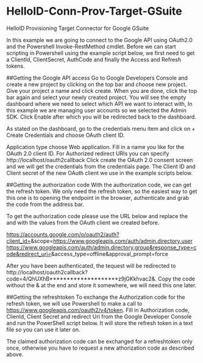# HelloID-Conn-Prov-Target-GSuite
HelloID Provisioning Target Connector for Google GSuite

In this example we are going to connect to the Google API using OAuth2.0 and the Powershell Invoke-RestMethod cmdlet. Before we can start scripting in Powershell using the example script below, we first need to get a ClientId, ClientSecret, AuthCode and finally the Access and Refresh tokens.

##Getting the Google API access
Go to Google Developers Console and create a new project by clicking on the top bar and choose new project.
Give your project a name and click create.
When you are done, click the top bar again and select your newly created project.
You will see the empty dashboard where we need to select which API we want to interact with, In this example we are managing user accounts so we selected the Admin SDK. Click Enable after which you will be redirected back to the dashboard.

As stated on the dashboard, go to the credentials menu item and click on + Create Credentials and choose OAuth client ID.

Application type choose Web application.
Fill in a name you like for the OAuth 2.0 client ID.
For Authorized redirect URIs you can specify http://localhost/oauth2callback
Click create the OAuth 2.0 consent screen and we will get the credentials from the credentials page.
The Client ID and Client secret of the new OAuth client we use in the example scripts below.


##Getting the authorization code
With the authorization code, we can get the refresh token. We only need the refresh token, so the easiest way to get this one is to opening the endpoint in the browser, authenticate and grab the code from the address bar.

To get the authorization code please use the URL below and replace the <replaceclientid> and <replaceredirecturi> with the values from the OAuth client we created before.


https://accounts.google.com/o/oauth2/auth?client_id=<replaceclientid>&scope=https://www.googleapis.com/auth/admin.directory.user https://www.googleapis.com/auth/admin.directory.group&response_type=code&redirect_uri=<replaceredirecturi>&access_type=offline&approval_prompt=force

After you have been authenticated, the tequest will be redirected to http://localhost/oauth2callback?code=4/QhUXhB********************z9jGKkhvac2&. Copy the code without the & at the end and store it somewhere, we will need this one later.

##Getting the refreshtoken
To exchange the Authorization code for the refresh token, we will use Powershell to make a call to https://www.googleapis.com/oauth2/v4/token. 
Fill in Authorization code, ClienId, Client Secret and redirect Uri from the Google Developer Console and run the PowerShell script below. It will store the refresh token in a text file so you can use it later on.

The claimed authorization code can be exchanged for a refreshtoken only once, otherwise you have to request a new athorization code as described above.
